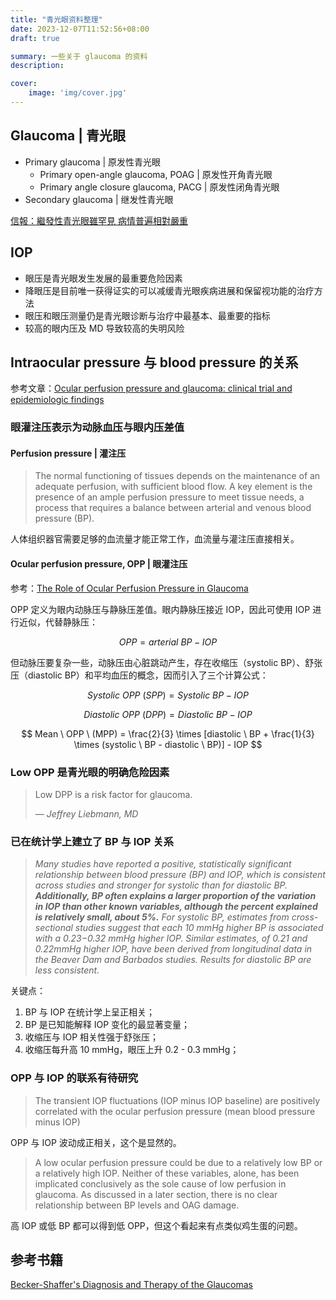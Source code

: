 ```yaml
---
title: "青光眼资料整理"
date: 2023-12-07T11:52:56+08:00
draft: true

summary: 一些关于 glaucoma 的资料
description: 

cover: 
    image: 'img/cover.jpg'
---
```


## Glaucoma | 青光眼

* Primary glaucoma | 原发性青光眼
  * Primary open-angle glaucoma, POAG | 原发性开角青光眼
  * Primary angle closure glaucoma, PACG | 原发性闭角青光眼
* Secondary glaucoma | 继发性青光眼

[信報：繼發性青光眼雖罕見 病情普遍相對嚴重](https://www.ovs.cuhk.edu.hk/zh/%E7%B9%BC%E7%99%BC%E6%80%A7%E9%9D%92%E5%85%89%E7%9C%BC%E9%9B%96%E7%BD%95%E8%A6%8B_%E7%97%85%E6%83%85%E6%99%AE%E9%81%8D%E7%9B%B8%E5%B0%8D%E5%9A%B4%E9%87%8D/)

## IOP

* 眼压是青光眼发生发展的最重要危险因素
* 降眼压是目前唯一获得证实的可以减缓青光眼疾病进展和保留视功能的治疗方法
* 眼压和眼压测量仍是青光眼诊断与治疗中最基本、最重要的指标
* 较高的眼内压及 MD 导致较高的失明风险

## Intraocular pressure 与 blood pressure 的关系

参考文章：[Ocular perfusion pressure and glaucoma: clinical trial and epidemiologic findings](https://www.ncbi.nlm.nih.gov/pmc/articles/PMC2662722/)

### 眼灌注压表示为动脉血压与眼内压差值

#### Perfusion pressure | 灌注压

> The normal functioning of tissues depends on the maintenance of an adequate perfusion, with sufficient blood flow. A key element is the presence of an ample perfusion pressure to meet tissue needs, a process that requires a balance between arterial and venous blood pressure (BP).

人体组织器官需要足够的血流量才能正常工作，血流量与灌注压直接相关。

#### Ocular perfusion pressure, OPP | 眼灌注压

参考：[The Role of Ocular Perfusion Pressure in Glaucoma](https://www.aao.org/Assets/510798d4-c066-43ab-80ad-6da3499f51f3/636696184822400000/1115-mededicus-pdf?inline=1)

OPP 定义为眼内动脉压与静脉压差值。眼内静脉压接近 IOP，因此可使用 IOP 进行近似，代替静脉压：

$$
OPP = arterial \ BP - IOP
$$

但动脉压要复杂一些，动脉压由心脏跳动产生，存在收缩压（systolic BP）、舒张压（diastolic BP）和平均血压的概念，因而引入了三个计算公式：

$$
Systolic \ OPP \ (SPP) = Systolic \ BP - IOP
$$

$$
Diastolic \ OPP \ (DPP) = Diastolic \ BP - IOP
$$

$$
Mean \ OPP \ (MPP) = \frac{2}{3} \times [diastolic \ BP + \frac{1}{3} \times (systolic \ BP - diastolic \ BP)] - IOP
$$

### Low OPP 是青光眼的明确危险因素

> Low DPP is a risk factor for glaucoma.
>
> — <cite>Jeffrey Liebmann, MD</cite>

### 已在统计学上建立了 BP 与 IOP 关系

> *Many studies have reported a positive, statistically significant relationship between blood pressure (BP) and IOP, which is consistent across studies and stronger for systolic than for diastolic BP. **Additionally, BP often explains a larger proportion of the variation in IOP than other known variables, although the percent explained is relatively small, about 5%.** For systolic BP, estimates from cross-sectional studies suggest that each 10 mmHg higher BP is associated with a 0.23−0.32 mmHg higher IOP. Similar estimates, of 0.21 and 0.22mmHg higher IOP, have been derived from longitudinal data in the Beaver Dam and Barbados studies. Results for diastolic BP are less consistent.*

关键点：

1. BP 与 IOP 在统计学上呈正相关；
2. BP 是已知能解释 IOP 变化的最显著变量；
3. 收缩压与 IOP 相关性强于舒张压；
4. 收缩压每升高 10 mmHg，眼压上升 0.2 - 0.3 mmHg；

### OPP 与 IOP 的联系有待研究

> The transient IOP fluctuations (IOP minus IOP baseline) are positively correlated with the ocular perfusion pressure (mean blood pressure minus IOP)

OPP 与 IOP 波动成正相关，这个是显然的。

> A low ocular perfusion pressure could be due to a relatively low BP or a relatively high IOP. Neither of these variables, alone, has been implicated conclusively as the sole cause of low perfusion in glaucoma. As discussed in a later section, there is no clear relationship between BP levels and OAG damage.

高 IOP 或低 BP 都可以得到低 OPP，但这个看起来有点类似鸡生蛋的问题。

## 参考书籍

[Becker-Shaffer's Diagnosis and Therapy of the Glaucomas](https://www.sciencedirect.com/book/9780323023948/becker-shaffers-diagnosis-and-therapy-of-the-glaucomas)